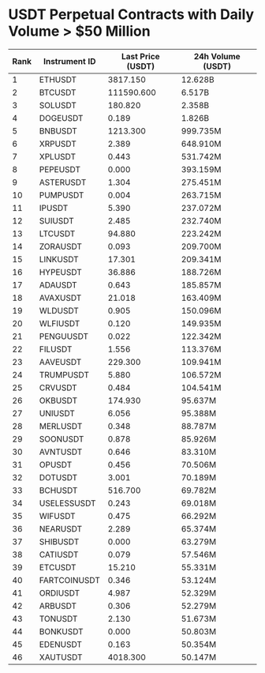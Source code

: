 # USDT Perpetual Contracts with Daily Volume > $50 Million

| Rank | Instrument ID | Last Price (USDT) | 24h Volume (USDT) |
|------|---------------|-------------------|-------------------|
| 1 | ETHUSDT | 3817.150 | 12.628B |
| 2 | BTCUSDT | 111590.600 | 6.517B |
| 3 | SOLUSDT | 180.820 | 2.358B |
| 4 | DOGEUSDT | 0.189 | 1.826B |
| 5 | BNBUSDT | 1213.300 | 999.735M |
| 6 | XRPUSDT | 2.389 | 648.910M |
| 7 | XPLUSDT | 0.443 | 531.742M |
| 8 | PEPEUSDT | 0.000 | 393.159M |
| 9 | ASTERUSDT | 1.304 | 275.451M |
| 10 | PUMPUSDT | 0.004 | 263.715M |
| 11 | IPUSDT | 5.390 | 237.072M |
| 12 | SUIUSDT | 2.485 | 232.740M |
| 13 | LTCUSDT | 94.880 | 223.242M |
| 14 | ZORAUSDT | 0.093 | 209.700M |
| 15 | LINKUSDT | 17.301 | 209.341M |
| 16 | HYPEUSDT | 36.886 | 188.726M |
| 17 | ADAUSDT | 0.643 | 185.857M |
| 18 | AVAXUSDT | 21.018 | 163.409M |
| 19 | WLDUSDT | 0.905 | 150.096M |
| 20 | WLFIUSDT | 0.120 | 149.935M |
| 21 | PENGUUSDT | 0.022 | 122.342M |
| 22 | FILUSDT | 1.556 | 113.376M |
| 23 | AAVEUSDT | 229.300 | 109.941M |
| 24 | TRUMPUSDT | 5.880 | 106.572M |
| 25 | CRVUSDT | 0.484 | 104.541M |
| 26 | OKBUSDT | 174.930 | 95.637M |
| 27 | UNIUSDT | 6.056 | 95.388M |
| 28 | MERLUSDT | 0.348 | 88.787M |
| 29 | SOONUSDT | 0.878 | 85.926M |
| 30 | AVNTUSDT | 0.646 | 83.310M |
| 31 | OPUSDT | 0.456 | 70.506M |
| 32 | DOTUSDT | 3.001 | 70.189M |
| 33 | BCHUSDT | 516.700 | 69.782M |
| 34 | USELESSUSDT | 0.243 | 69.018M |
| 35 | WIFUSDT | 0.475 | 66.292M |
| 36 | NEARUSDT | 2.289 | 65.374M |
| 37 | SHIBUSDT | 0.000 | 63.279M |
| 38 | CATIUSDT | 0.079 | 57.546M |
| 39 | ETCUSDT | 15.210 | 55.331M |
| 40 | FARTCOINUSDT | 0.346 | 53.124M |
| 41 | ORDIUSDT | 4.987 | 52.329M |
| 42 | ARBUSDT | 0.306 | 52.279M |
| 43 | TONUSDT | 2.130 | 51.673M |
| 44 | BONKUSDT | 0.000 | 50.803M |
| 45 | EDENUSDT | 0.163 | 50.354M |
| 46 | XAUTUSDT | 4018.300 | 50.147M |
